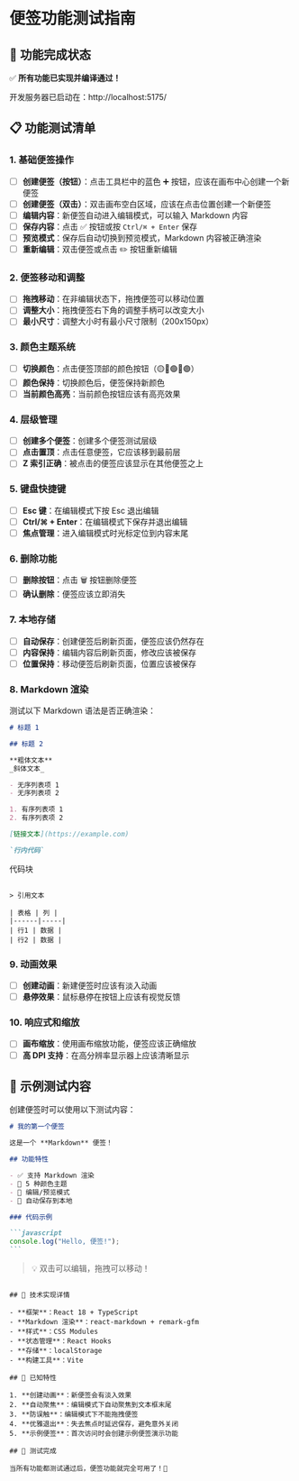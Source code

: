 # 便签功能测试指南

## 🎉 功能完成状态

✅ **所有功能已实现并编译通过！**

开发服务器已启动在：http://localhost:5175/

## 📋 功能测试清单

### 1. 基础便签操作

- [ ] **创建便签（按钮）**：点击工具栏中的蓝色 ➕ 按钮，应该在画布中心创建一个新便签
- [ ] **创建便签（双击）**：双击画布空白区域，应该在点击位置创建一个新便签
- [ ] **编辑内容**：新便签自动进入编辑模式，可以输入 Markdown 内容
- [ ] **保存内容**：点击 ✅ 按钮或按 `Ctrl/⌘ + Enter` 保存
- [ ] **预览模式**：保存后自动切换到预览模式，Markdown 内容被正确渲染
- [ ] **重新编辑**：双击便签或点击 ✏️ 按钮重新编辑

### 2. 便签移动和调整

- [ ] **拖拽移动**：在非编辑状态下，拖拽便签可以移动位置
- [ ] **调整大小**：拖拽便签右下角的调整手柄可以改变大小
- [ ] **最小尺寸**：调整大小时有最小尺寸限制（200x150px）

### 3. 颜色主题系统

- [ ] **切换颜色**：点击便签顶部的颜色按钮（🟡🔵🟢🩷🟣）
- [ ] **颜色保持**：切换颜色后，便签保持新颜色
- [ ] **当前颜色高亮**：当前颜色按钮应该有高亮效果

### 4. 层级管理

- [ ] **创建多个便签**：创建多个便签测试层级
- [ ] **点击置顶**：点击任意便签，它应该移到最前层
- [ ] **Z 索引正确**：被点击的便签应该显示在其他便签之上

### 5. 键盘快捷键

- [ ] **Esc 键**：在编辑模式下按 Esc 退出编辑
- [ ] **Ctrl/⌘ + Enter**：在编辑模式下保存并退出编辑
- [ ] **焦点管理**：进入编辑模式时光标定位到内容末尾

### 6. 删除功能

- [ ] **删除按钮**：点击 🗑️ 按钮删除便签
- [ ] **确认删除**：便签应该立即消失

### 7. 本地存储

- [ ] **自动保存**：创建便签后刷新页面，便签应该仍然存在
- [ ] **内容保持**：编辑内容后刷新页面，修改应该被保存
- [ ] **位置保持**：移动便签后刷新页面，位置应该被保存

### 8. Markdown 渲染

测试以下 Markdown 语法是否正确渲染：

```markdown
# 标题 1

## 标题 2

**粗体文本**
_斜体文本_

- 无序列表项 1
- 无序列表项 2

1. 有序列表项 1
2. 有序列表项 2

[链接文本](https://example.com)

`行内代码`
```

代码块

```

> 引用文本

| 表格 | 列 |
|------|-----|
| 行1 | 数据 |
| 行2 | 数据 |
```

### 9. 动画效果

- [ ] **创建动画**：新建便签时应该有淡入动画
- [ ] **悬停效果**：鼠标悬停在按钮上应该有视觉反馈

### 10. 响应式和缩放

- [ ] **画布缩放**：使用画布缩放功能，便签应该正确缩放
- [ ] **高 DPI 支持**：在高分辨率显示器上应该清晰显示

## 🚀 示例测试内容

创建便签时可以使用以下测试内容：

````markdown
# 我的第一个便签

这是一个 **Markdown** 便签！

## 功能特性

- ✅ 支持 Markdown 渲染
- 🎨 5 种颜色主题
- 📝 编辑/预览模式
- 💾 自动保存到本地

### 代码示例

```javascript
console.log("Hello, 便签!");
```
````

> 💡 双击可以编辑，拖拽可以移动！

```

## 🔧 技术实现详情

- **框架**：React 18 + TypeScript
- **Markdown 渲染**：react-markdown + remark-gfm
- **样式**：CSS Modules
- **状态管理**：React Hooks
- **存储**：localStorage
- **构建工具**：Vite

## 📝 已知特性

1. **创建动画**：新便签会有淡入效果
2. **自动聚焦**：编辑模式下自动聚焦到文本框末尾
3. **防误触**：编辑模式下不能拖拽便签
4. **优雅退出**：失去焦点时延迟保存，避免意外关闭
5. **示例便签**：首次访问时会创建示例便签演示功能

## 🎯 测试完成

当所有功能都测试通过后，便签功能就完全可用了！🎉
```
